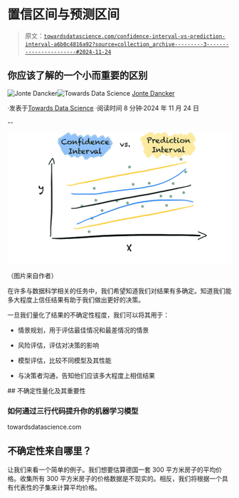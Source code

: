 # 置信区间与预测区间

> 原文：[`towardsdatascience.com/confidence-interval-vs-prediction-interval-a6b0c4816a92?source=collection_archive---------3-----------------------#2024-11-24`](https://towardsdatascience.com/confidence-interval-vs-prediction-interval-a6b0c4816a92?source=collection_archive---------3-----------------------#2024-11-24)

## 你应该了解的一个小而重要的区别

[](https://medium.com/@jodancker?source=post_page---byline--a6b0c4816a92--------------------------------)![Jonte Dancker](https://medium.com/@jodancker?source=post_page---byline--a6b0c4816a92--------------------------------)[](https://towardsdatascience.com/?source=post_page---byline--a6b0c4816a92--------------------------------)![Towards Data Science](https://towardsdatascience.com/?source=post_page---byline--a6b0c4816a92--------------------------------) [Jonte Dancker](https://medium.com/@jodancker?source=post_page---byline--a6b0c4816a92--------------------------------)

·发表于[Towards Data Science](https://towardsdatascience.com/?source=post_page---byline--a6b0c4816a92--------------------------------) ·阅读时间 8 分钟·2024 年 11 月 24 日

--

![](img/df0c9fd55a65ea05e0b068ecfe262636.png)

（图片来自作者）

在许多与数据科学相关的任务中，我们希望知道我们对结果有多确定。知道我们能多大程度上信任结果有助于我们做出更好的决策。

一旦我们量化了结果的不确定性程度，我们可以将其用于：

+   情景规划，用于评估最佳情况和最差情况的情景

+   风险评估，评估对决策的影响

+   模型评估，比较不同模型及其性能

+   与决策者沟通，告知他们应该多大程度上相信结果

[](/uncertainty-quantification-and-why-you-should-care-3f8a651f1956?source=post_page-----a6b0c4816a92--------------------------------) ## 不确定性量化及其重要性

### 如何通过三行代码提升你的机器学习模型

towardsdatascience.com

## 不确定性来自哪里？

让我们来看一个简单的例子。我们想要估算德国一套 300 平方米房子的平均价格。收集所有 300 平方米房子的价格数据是不现实的。相反，我们将根据一个具有代表性的子集来计算平均价格。
